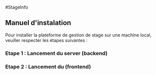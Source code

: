 #StageInfo

## Manuel d'instalation

Pour installer la plateforme de gestion de stage sur une machine local, veuiller respecter les étapes suivantes : 

### Etape 1 : Lancement du server (backend)

### Etape 2 : Lancement du (frontend)
